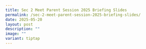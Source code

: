 ```yaml
---
title: Sec 2 Meet Parent Session 2025 Briefing Slides
permalink: /sec-2-meet-parent-session-2025-briefing-slides/
date: 2025-05-20
layout: post
description: ""
image: ""
variant: tiptap
---
```

